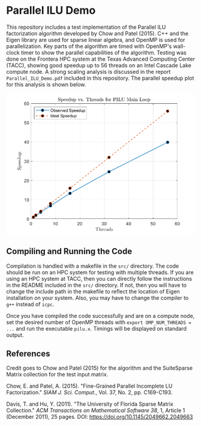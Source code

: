 # Parallel ILU Demo
This repository includes a test implementation of the Parallel ILU factorization algorithm developed by Chow and Patel (2015). C++ and the Eigen library are used for sparse linear algebra, and OpenMP is used for parallelization. Key parts of the algorithm are timed with OpenMP's wall-clock timer to show the parallel capabilities of the algorithm. Testing was done on the Frontera HPC system at the Texas Advanced Computing Center (TACC), showing good speedup up to 56 threads on an Intel Cascade Lake compute node. A strong scaling analysis is discussed in the report `Parallel_ILU_Demo.pdf` included in this repository. The parallel speedup plot for this analysis is shown below.

![](./Speedup.png)

## Compiling and Running the Code
Compilation is handled with a makefile in the `src/` directory. The code should be run on an HPC system for testing with multiple threads. If you are using an HPC system at TACC, then you can directly follow the instructions in the README included in the `src/` directory. If not, then you will have to change the include path in the makefile to reflect the location of Eigen installation on your system. Also, you may have to change the compiler to `g++` instead of `icpc`. 

Once you have compiled the code successfully and are on a compute node, set the desired number of OpenMP threads with `export OMP_NUM_THREADS = ...` and run the executable `pilu.x`. Timings will be displayed on standard output. 

## References 
Credit goes to Chow and Patel (2015) for the algorithm and the SuiteSparse Matrix collection for the test input matrix.

Chow, E. and Patel, A. (2015). "Fine-Grained Parallel Incomplete LU Factorization." *SIAM J. Sci.
Comput.*, Vol. 37, No. 2, pp. C169-C193.

Davis, T. and Hu, Y. (2011). "The University of Florida Sparse Matrix Collection." *ACM
Transactions on Mathematical Software 38*, 1, Article 1 (December 2011), 25 pages. DOI:
https://doi.org/10.1145/2049662.2049663



